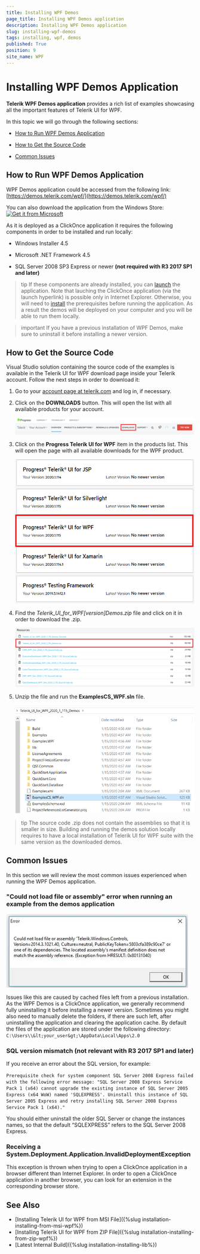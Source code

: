 ```yaml
---
title: Installing WPF Demos
page_title: Installing WPF Demos application
description: Installing WPF Demos application
slug: installing-wpf-demos
tags: installing, wpf, demos
published: True
position: 9
site_name: WPF
---
```


# Installing WPF Demos Application

__Telerik WPF Demos application__ provides a rich list of examples showcasing all the important features of Telerik UI for WPF.

In this topic we will go through the following sections:

* [How to Run WPF Demos Application](#how-to-run-wpf-demos-application)

* [How to Get the Source Code](#how-to-get-the-source-code)

* [Common Issues](#common-issues)

## How to Run WPF Demos Application

WPF Demos application could be accessed from the following link: [https://demos.telerik.com/wpf/](https://demos.telerik.com/wpf/)

You can also download the application from the Windows Store: [<img style="width:125px;height:50px" alt="Get it from Microsoft" src="https://assets.windowsphone.com/85864462-9c82-451e-9355-a3d5f874397a/English_get-it-from-MS_InvariantCulture_Default.png"/>](https://www.microsoft.com/store/apps/9PB1M527GK9C?ocid=badge)

As it is deployed as a ClickOnce application it requires the following components in order to be installed and run locally:

* Windows Installer 4.5 

* Microsoft .NET Framework 4.5

* SQL Server 2008 SP3 Express or newer **(not required with R3 2017 SP1 and later)**

>tip If these components are already installed, you can [launch](https://demos.telerik.com/wpf/WPF%20Demos.application) the application. Note that lauching the ClickOnce application (via the launch hyperlink) is possible only in Internet Explorer. Otherwise, you will need to [install](https://demos.telerik.com/wpf/setup.exe) the prerequisites before running the application. As a result the demos will be deployed on your computer and you will be able to run them locally.

>important If you have a previous installation of WPF Demos, make sure to uninstall it before installing a newer version.

## How to Get the Source Code

Visual Studio solution containing the source code of the examples is available in the Telerik UI for WPF download page inside your Telerik account. Follow the next steps in order to download it:

1. Go to your [account page at telerik.com](https://www.telerik.com/account/) and log in, if necessary.

2. Click on the __DOWNLOADS__ button. This will open the list with all available products for your account.

	![](images/installing-wpf-demos-0.png)

3. Click on the __Progress Telerik UI for WPF__ item in the products list. This will open the page with all available downloads for the WPF product.

	![](images/installing-wpf-demos-1.png)

4. Find the __Telerik_UI_for_WPF_[version]_Demos.zip__ file and click on it in order to download the .zip.

	![](images/installing-wpf-demos-2.png)

5. Unzip the file and run the __ExamplesCS_WPF.sln__ file.

	![](images/installing-wpf-demos-3.png)

>tip The source code .zip does not contain the assemblies so that it is smaller in size. Building and running the demos solution locally requires to have a local installation of Telerik UI for WPF suite with the same version as the downloaded demos. 

## Common Issues

In this section we will review the most common issues experienced when running the WPF Demos application.

### "Could not load file or assembly" error when running an example from the demos application

![](images/wpf_demos_0.png)

Issues like this are caused by cached files left from a previous installation. As the WPF Demos is a ClickOnce application, we generally recommend fully uninstalling it before installing a newer version. Sometimes you might also need to manually delete the folders, if there are such left, after uninstalling the application and clearing the application cache. By default the files of the application are stored under the following directory: `C:\Users\\&lt;your_user&gt;\AppData\Local\Apps\2.0`	

### SQL version mismatch **(not relevant with R3 2017 SP1 and later)**

If you receive an error about the SQL version, for example:

`Prerequisite check for system component SQL Server 2008 Express failed with the following error message: "SQL Server 2008 Express Service Pack 1 (x64) cannot upgrade the existing instance of SQL Server 2005 Express (x64 WoW) named 'SQLEXPRESS'. Uninstall this instance of SQL Server 2005 Express and retry installing SQL Server 2008 Express Service Pack 1 (x64)."`

You should either uninstall the older SQL Server or change the instances names, so that the default “SQLEXPRESS” refers to the SQL Server 2008 Express.

### Receiving a System.Deployment.Application.InvalidDeploymentException

This exception is thrown when trying to open a ClickOnce application in a browser different than Internet Explorer. In order to open a ClickOnce application in another browser, you can look for an extension in the corresponding browser store. 

## See Also  
 * [Installing Telerik UI for WPF from MSI File]({%slug installation-installing-from-msi-wpf%})
 * [Installing Telerik UI for WPF from ZIP File]({%slug installation-installing-from-zip-wpf%})
 * [Latest Internal Build]({%slug installation-installing-lib%})
